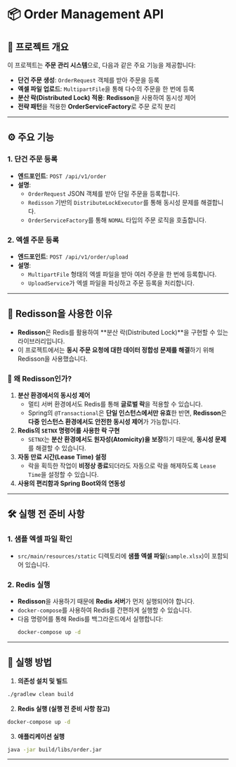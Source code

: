 # 📦 Order Management API

## 📝 프로젝트 개요
이 프로젝트는 **주문 관리 시스템**으로, 다음과 같은 주요 기능을 제공합니다:
- **단건 주문 생성**: `OrderRequest` 객체를 받아 주문을 등록
- **엑셀 파일 업로드**: `MultipartFile`을 통해 다수의 주문을 한 번에 등록
- **분산 락(Distributed Lock) 적용**: **Redisson**을 사용하여 동시성 제어
- **전략 패턴**을 적용한 **OrderServiceFactory**로 주문 로직 분리

---

## ⚙️ 주요 기능
### 1. 단건 주문 등록
- **엔드포인트**: `POST /api/v1/order`
- **설명**:
  - `OrderRequest` JSON 객체를 받아 단일 주문을 등록합니다.
  - `Redisson` 기반의 `DistributeLockExecutor`를 통해 동시성 문제를 해결합니다.
  - `OrderServiceFactory`를 통해 `NOMAL` 타입의 주문 로직을 호출합니다.

### 2. 엑셀 주문 등록
- **엔드포인트**: `POST /api/v1/order/upload`
- **설명**:
  - `MultipartFile` 형태의 엑셀 파일을 받아 여러 주문을 한 번에 등록합니다.
  - `UploadService`가 엑셀 파일을 파싱하고 주문 등록을 처리합니다.

---

## 🔐 Redisson을 사용한 이유
- **Redisson**은 Redis를 활용하여 **분산 락(Distributed Lock)**을 구현할 수 있는 라이브러리입니다.
- 이 프로젝트에서는 **동시 주문 요청에 대한 데이터 정합성 문제를 해결**하기 위해 Redisson을 사용했습니다.

### 🔹 왜 Redisson인가?
1. **분산 환경에서의 동시성 제어**  
   - 멀티 서버 환경에서도 Redis를 통해 **글로벌 락**을 적용할 수 있습니다.
   - Spring의 `@Transactional`은 **단일 인스턴스에서만 유효**한 반면, **Redisson**은 **다중 인스턴스 환경에서도 안전한 동시성 제어**가 가능합니다.
2. **Redis의 `SETNX` 명령어를 사용한 락 구현**  
   - `SETNX`는 **분산 환경에서도 원자성(Atomicity)을 보장**하기 때문에, **동시성 문제**를 해결할 수 있습니다.
3. **자동 만료 시간(Lease Time) 설정**  
   - 락을 획득한 작업이 **비정상 종료**되더라도 자동으로 락을 해제하도록 `Lease Time`을 설정할 수 있습니다.
4. **사용의 편리함과 Spring Boot와의 연동성**

---

## 🛠️ 실행 전 준비 사항
### 1. 샘플 엑셀 파일 확인
- `src/main/resources/static` 디렉토리에 **샘플 엑셀 파일**(`sample.xlsx`)이 포함되어 있습니다.

### 2. Redis 실행
- **Redisson**을 사용하기 때문에 **Redis 서버**가 먼저 실행되어야 합니다.
- `docker-compose`를 사용하여 Redis를 간편하게 실행할 수 있습니다.
- 다음 명령어를 통해 Redis를 백그라운드에서 실행합니다:
  ```bash
  docker-compose up -d
  ```

---

## 🚀 실행 방법
1. **의존성 설치 및 빌드**
```bash
./gradlew clean build
```
2. **Redis 실행 (실행 전 준비 사항 참고)**
```bash
docker-compose up -d
```
3. **애플리케이션 실행**
```bash
java -jar build/libs/order.jar
```

---

